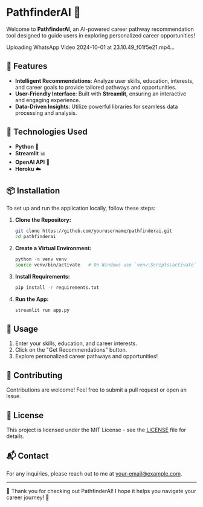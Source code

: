 # PathfinderAI 🌟

Welcome to **PathfinderAI**, an AI-powered career pathway recommendation tool designed to guide users in exploring personalized career opportunities! 

Uploading WhatsApp Video 2024-10-01 at 23.10.49_f01f5e21.mp4…


## 🚀 Features

- **Intelligent Recommendations**: Analyze user skills, education, interests, and career goals to provide tailored pathways and opportunities.
- **User-Friendly Interface**: Built with **Streamlit**, ensuring an interactive and engaging experience.
- **Data-Driven Insights**: Utilize powerful libraries for seamless data processing and analysis.

## 🔧 Technologies Used

- **Python** 🐍
- **Streamlit** 📊
- **OpenAI API** 🤖
- **Heroku** ☁️

## 📦 Installation

To set up and run the application locally, follow these steps:

1. **Clone the Repository:**
   ```bash
   git clone https://github.com/yourusername/pathfinderai.git
   cd pathfinderai
2. **Create a Virtual Environment:**
   ```bash
   python -m venv venv
   source venv/bin/activate   # On Windows use `venv\Scripts\activate`
   ```

3. **Install Requirements:**
   ```bash
   pip install -r requirements.txt
   ```

4. **Run the App:**
   ```bash
   streamlit run app.py
   ```
 

## 📄 Usage

1. Enter your skills, education, and career interests.
2. Click on the "Get Recommendations" button.
3. Explore personalized career pathways and opportunities!

## 🤝 Contributing

Contributions are welcome! Feel free to submit a pull request or open an issue.

## 📄 License

This project is licensed under the MIT License - see the [LICENSE](LICENSE) file for details.

## 📬 Contact

For any inquiries, please reach out to me at [your-email@example.com](mailto:your-email@example.com).

---

🌟 Thank you for checking out PathfinderAI! I hope it helps you navigate your career journey! 🌟

```


